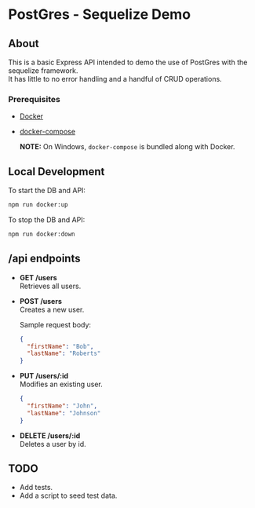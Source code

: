 # PostGres - Sequelize Demo

## About

This is a basic Express API intended to demo the use of PostGres with the sequelize framework.  
It has little to no error handling and a handful of CRUD operations.

### Prerequisites

- [Docker](https://docs.docker.com/get-docker)
- [docker-compose](https://docs.docker.com/compose/install/)

  **NOTE:** On Windows, `docker-compose` is bundled along with Docker.

## Local Development

To start the DB and API:

```sh
npm run docker:up
```

To stop the DB and API:

```sh
npm run docker:down
```

## /api endpoints

- **GET /users**  
  Retrieves all users.

- **POST /users**  
  Creates a new user.

  Sample request body:

  ```json
  {
    "firstName": "Bob",
    "lastName": "Roberts"
  }
  ```

- **PUT /users/:id**  
  Modifies an existing user.

  ```json
  {
    "firstName": "John",
    "lastName": "Johnson"
  }
  ```

- **DELETE /users/:id**  
  Deletes a user by id.

## TODO

- Add tests.
- Add a script to seed test data.
